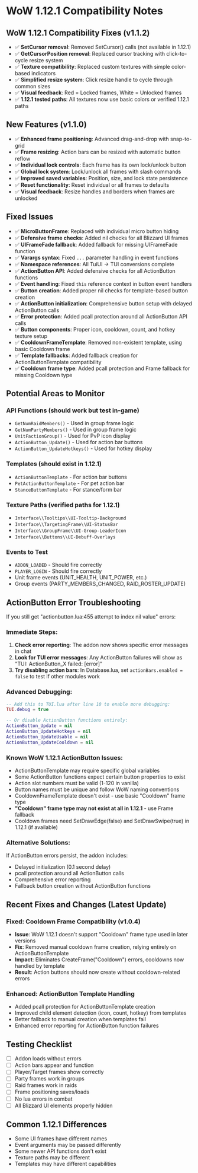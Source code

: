 # WoW 1.12.1 Compatibility Notes

## WoW 1.12.1 Compatibility Fixes (v1.1.2)
- ✅ **SetCursor removal**: Removed SetCursor() calls (not available in 1.12.1)
- ✅ **GetCursorPosition removal**: Replaced cursor tracking with click-to-cycle resize system
- ✅ **Texture compatibility**: Replaced custom textures with simple color-based indicators
- ✅ **Simplified resize system**: Click resize handle to cycle through common sizes
- ✅ **Visual feedback**: Red = Locked frames, White = Unlocked frames
- ✅ **1.12.1 tested paths**: All textures now use basic colors or verified 1.12.1 paths

## New Features (v1.1.0)
- ✅ **Enhanced frame positioning**: Advanced drag-and-drop with snap-to-grid
- ✅ **Frame resizing**: Action bars can be resized with automatic button reflow
- ✅ **Individual lock controls**: Each frame has its own lock/unlock button
- ✅ **Global lock system**: Lock/unlock all frames with slash commands
- ✅ **Improved saved variables**: Position, size, and lock state persistence
- ✅ **Reset functionality**: Reset individual or all frames to defaults
- ✅ **Visual feedback**: Resize handles and borders when frames are unlocked

## Fixed Issues
- ✅ **MicroButtonFrame**: Replaced with individual micro button hiding
- ✅ **Defensive frame checks**: Added nil checks for all Blizzard UI frames
- ✅ **UIFrameFade fallback**: Added fallback for missing UIFrameFade function
- ✅ **Varargs syntax**: Fixed `...` parameter handling in event functions
- ✅ **Namespace references**: All TuiUI → TUI conversions complete
- ✅ **ActionButton API**: Added defensive checks for all ActionButton functions
- ✅ **Event handling**: Fixed `this` reference context in button event handlers
- ✅ **Button creation**: Added proper nil checks for template-based button creation
- ✅ **ActionButton initialization**: Comprehensive button setup with delayed ActionButton calls
- ✅ **Error protection**: Added pcall protection around all ActionButton API calls
- ✅ **Button components**: Proper icon, cooldown, count, and hotkey texture setup
- ✅ **CooldownFrameTemplate**: Removed non-existent template, using basic Cooldown frame
- ✅ **Template fallbacks**: Added fallback creation for ActionButtonTemplate compatibility
- ✅ **Cooldown frame type**: Added pcall protection and Frame fallback for missing Cooldown type

## Potential Areas to Monitor

### API Functions (should work but test in-game)
- `GetNumRaidMembers()` - Used in group frame logic
- `GetNumPartyMembers()` - Used in group frame logic  
- `UnitFactionGroup()` - Used for PvP icon display
- `ActionButton_Update()` - Used for action bar buttons
- `ActionButton_UpdateHotkeys()` - Used for hotkey display

### Templates (should exist in 1.12.1)
- `ActionButtonTemplate` - For action bar buttons
- `PetActionButtonTemplate` - For pet action bar
- `StanceButtonTemplate` - For stance/form bar

### Texture Paths (verified paths for 1.12.1)
- `Interface\\Tooltips\\UI-Tooltip-Background`
- `Interface\\TargetingFrame\\UI-StatusBar`
- `Interface\\GroupFrame\\UI-Group-LeaderIcon`
- `Interface\\Buttons\\UI-Debuff-Overlays`

### Events to Test
- `ADDON_LOADED` - Should fire correctly
- `PLAYER_LOGIN` - Should fire correctly
- Unit frame events (UNIT_HEALTH, UNIT_POWER, etc.)
- Group events (PARTY_MEMBERS_CHANGED, RAID_ROSTER_UPDATE)

## ActionButton Error Troubleshooting

If you still get "actionbutton.lua:455 attempt to index nil value" errors:

### Immediate Steps:
1. **Check error reporting**: The addon now shows specific error messages in chat
2. **Look for TUI error messages**: Any ActionButton failures will show as "TUI: ActionButton_X failed: [error]"
3. **Try disabling action bars**: In Database.lua, set `actionBars.enabled = false` to test if other modules work

### Advanced Debugging:
```lua
-- Add this to TUI.lua after line 10 to enable more debugging:
TUI.debug = true

-- Or disable ActionButton functions entirely:
ActionButton_Update = nil
ActionButton_UpdateHotkeys = nil
ActionButton_UpdateUsable = nil
ActionButton_UpdateCooldown = nil
```

### Known WoW 1.12.1 ActionButton Issues:
- ActionButtonTemplate may require specific global variables
- Some ActionButton functions expect certain button properties to exist
- Action slot numbers must be valid (1-120 in vanilla)
- Button names must be unique and follow WoW naming conventions
- CooldownFrameTemplate doesn't exist - use basic "Cooldown" frame type
- **"Cooldown" frame type may not exist at all in 1.12.1** - use Frame fallback
- Cooldown frames need SetDrawEdge(false) and SetDrawSwipe(true) in 1.12.1 (if available)

### Alternative Solutions:
If ActionButton errors persist, the addon includes:
- Delayed initialization (0.1 second delay)
- pcall protection around all ActionButton calls
- Comprehensive error reporting
- Fallback button creation without ActionButton functions

## Recent Fixes and Changes (Latest Update)

### Fixed: Cooldown Frame Compatibility (v1.0.4)
- **Issue**: WoW 1.12.1 doesn't support "Cooldown" frame type used in later versions
- **Fix**: Removed manual cooldown frame creation, relying entirely on ActionButtonTemplate
- **Impact**: Eliminates CreateFrame("Cooldown") errors, cooldowns now handled by template
- **Result**: Action buttons should now create without cooldown-related errors

### Enhanced: ActionButton Template Handling
- Added pcall protection for ActionButtonTemplate creation
- Improved child element detection (icon, count, hotkey) from templates
- Better fallback to manual creation when templates fail
- Enhanced error reporting for ActionButton function failures

## Testing Checklist
- [ ] Addon loads without errors
- [ ] Action bars appear and function
- [ ] Player/Target frames show correctly
- [ ] Party frames work in groups
- [ ] Raid frames work in raids
- [ ] Frame positioning saves/loads
- [ ] No lua errors in combat
- [ ] All Blizzard UI elements properly hidden

## Common 1.12.1 Differences
- Some UI frames have different names
- Event arguments may be passed differently
- Some newer API functions don't exist
- Texture paths may be different
- Templates may have different capabilities

